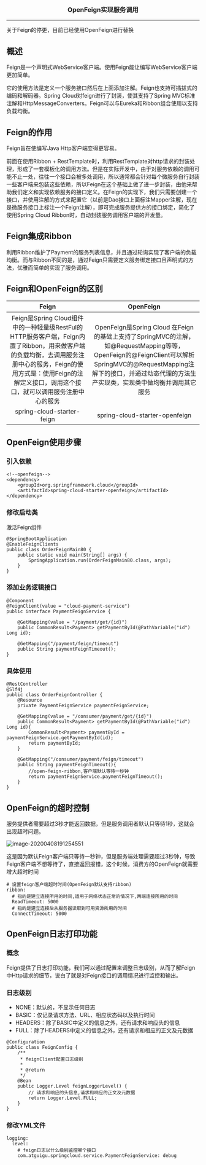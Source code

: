 ### <center>OpenFeign实现服务调用
***
关于Feign的停更，目前已经使用OpenFeign进行替换

## 概述

Feign是一个声明式WebService客户端。使用Feign能让编写WebService客户端更加简单。

它的使用方法是定义一个服务接口然后在上面添加注解。Feign也支持可插拔式的编码和解码器。Spring Cloud对feign进行了封装，使其支持了Spring MVC标准注解和HttpMessageConverters。Feign可以与Eureka和Ribbon组合使用以支持负载均衡。

## Feign的作用

Feign旨在使编写Java Http客户端变得更容易。

前面在使用Ribbon + RestTemplate时，利用RestTemplate对http请求的封装处理，形成了一套模板化的调用方法。但是在实际开发中，由于对服务依赖的调用可能不止一处，往往一个接口会被多处调用，所以通常都会针对每个微服务自行封装一些客户端来包装这些依赖，所以Feign在这个基础上做了进一步封装，由他来帮助我们定义和实现依赖服务的接口定义。在Feign的实现下，我们只需要创建一个接口，并使用注解的方式来配置它（以前是Dao接口上面标注Mapper注解，现在是微服务接口上标注一个Feign注解），即可完成服务提供方的接口绑定，简化了使用Spring Cloud Ribbon时，自动封装服务调用客户端的开发量。

## Feign集成Ribbon

利用Ribbon维护了Payment的服务列表信息，并且通过轮询实现了客户端的负载均衡。而与Ribbon不同的是，通过Feign只需要定义服务绑定接口且声明式的方法，优雅而简单的实现了服务调用。

## Feign和OpenFeign的区别

|                            Feign                             |                          OpenFeign                           |
| :----------------------------------------------------------: | :----------------------------------------------------------: |
| Feign是Spring Cloud组件中的一种轻量级RestFul的HTTP服务客户端，Feign内置了Ribbon，用来做客户端的负载均衡，去调用服务注册中心的服务，Feign的使用方式是：使用Feign的注解定义接口，调用这个接口，就可以调用服务注册中心的服务 | OpenFeign是Spring Cloud 在Feign的基础上支持了SpringMVC的注解，如@RequestMapping等等，OpenFeign的@FeignClient可以解析SpringMVC的@RequestMapping注解下的接口，并通过动态代理的方法生产实现类，实现类中做均衡并调用其它服务 |
|                  spring-cloud-starter-feign                  |                spring-cloud-starter-openfeign                |

## OpenFeign使用步骤

### 引入依赖

```
<!--openfeign-->
<dependency>
    <groupId>org.springframework.cloud</groupId>
    <artifactId>spring-cloud-starter-openfeign</artifactId>
</dependency>
```

### 修改启动类

激活Feign组件

```
@SpringBootApplication
@EnableFeignClients
public class OrderFeignMain80 {
    public static void main(String[] args) {
        SpringApplication.run(OrderFeignMain80.class, args);
    }
}
```

### 添加业务逻辑接口

```
@Component
@FeignClient(value = "cloud-payment-service")
public interface PaymentFeignService {

    @GetMapping(value = "/payment/get/{id}")
    public CommonResult<Payment> getPaymentById(@PathVariable("id") Long id);

    @GetMapping("/payment/feign/timeout")
    public String paymentFeignTimeout();
}
```

### 具体使用

```
@RestController
@Slf4j
public class OrderFeignController {
    @Resource
    private PaymentFeignService paymentFeignService;

    @GetMapping(value = "/consumer/payment/get/{id}")
    public CommonResult<Payment> getPaymentById(@PathVariable("id") Long id){
        CommonResult<Payment> paymentById = paymentFeignService.getPaymentById(id);
        return paymentById;
    }

    @GetMapping("/consumer/payment/feign/timeout")
    public String paymentFeignTimeout(){
        //open-feign-ribbon,客户端默认等待一秒钟
        return paymentFeignService.paymentFeignTimeout();
    }
}
```

## OpenFeign的超时控制

服务提供者需要超过3秒才能返回数据，但是服务调用者默认只等待1秒，这就会出现超时问题。

![image-20200408191254551](https://cdn.losey.top/blog/image-20200408191254551.png)

这是因为默认Feign客户端只等待一秒钟，但是服务端处理需要超过3秒钟，导致Feign客户端不想等待了，直接返回报错，这个时候，消费方的OpenFeign就需要增大超时时间

```
# 设置feign客户端超时时间(OpenFeign默认支持ribbon)
ribbon:
  # 指的是建立连接所用的时间,适用于网络状态正常的情况下,两端连接所用的时间
  ReadTimeout: 5000
  # 指的是建立连接后从服务器读取到可用资源所用的时间
  ConnectTimeout: 5000
```



## OpenFeign日志打印功能

### 概念

Feign提供了日志打印功能，我们可以通过配置来调整日志级别，从而了解Feign中Http请求的细节，说白了就是对Feign接口的调用情况进行监控和输出。

### 日志级别

- NONE：默认的，不显示任何日志
- BASIC：仅记录请求方法、URL、相应状态码以及执行时间
- HEADERS：除了BASIC中定义的信息之外，还有请求和响应头的信息
- FULL：除了HEADERS中定义的信息之外，还有请求和相应的正文及元数据

```
@Configuration
public class FeignConfig {
    /**
     * feignClient配置日志级别
     *
     * @return
     */
    @Bean
    public Logger.Level feignLoggerLevel() {
        // 请求和响应的头信息,请求和响应的正文及元数据
        return Logger.Level.FULL;
    }
}
```

### 修改YML文件

```
logging:
  level:
    # feign日志以什么级别监控哪个接口
    com.atguigu.springcloud.service.PaymentFeignService: debug
```


